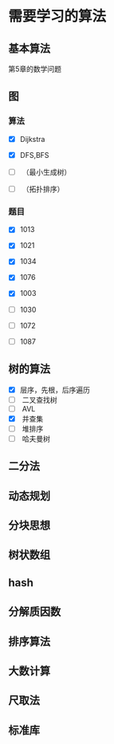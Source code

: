 # 需要学习的算法

## 基本算法

第5章的数学问题

## 图

### 算法

- [x] ​	Dijkstra


- [x] ​	DFS,BFS
- [ ] ​	（最小生成树）
- [ ] ​	（拓扑排序）

### 题目

- [x] 1013

- [x] 1021

- [x] 1034

- [x] 1076

- [x] 1003

- [ ] 1030

- [ ] 1072

- [ ] 1087


## 树的算法

- [x] ​	层序，先根，后序遍历
- [ ] ​	二叉查找树
- [ ] ​	AVL
- [x] ​	并查集
- [ ] ​	堆排序
- [ ] ​	哈夫曼树

## 二分法

## 动态规划

## 分块思想

## 树状数组

## hash

## 分解质因数

## 排序算法

## 大数计算

## 尺取法

## 标准库

